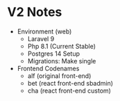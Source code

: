 # V2 Notes

- Environment (web)
    - Laravel 9
    - Php 8.1 (Current Stable)
    - Postgres 14 Setup
    - Migrations: Make single
- Frontend Codenames
    - alf (original front-end)
    - bet (react front-end sbadmin)
    - cha (react front-end custom)
